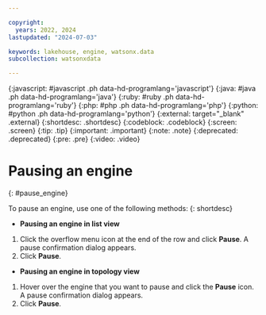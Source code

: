 ```yaml
---

copyright:
  years: 2022, 2024
lastupdated: "2024-07-03"

keywords: lakehouse, engine, watsonx.data
subcollection: watsonxdata

---
```


{:javascript: #javascript .ph data-hd-programlang='javascript'}
{:java: #java .ph data-hd-programlang='java'}
{:ruby: #ruby .ph data-hd-programlang='ruby'}
{:php: #php .ph data-hd-programlang='php'}
{:python: #python .ph data-hd-programlang='python'}
{:external: target="_blank" .external}
{:shortdesc: .shortdesc}
{:codeblock: .codeblock}
{:screen: .screen}
{:tip: .tip}
{:important: .important}
{:note: .note}
{:deprecated: .deprecated}
{:pre: .pre}
{:video: .video}

# Pausing an engine
{: #pause_engine}

To pause an engine, use one of the following methods:
{: shortdesc}

- **Pausing an engine in list view**

1. Click the overflow menu icon at the end of the row and click **Pause**. A pause confirmation dialog appears.
2. Click **Pause**.

- **Pausing an engine in topology view**

1. Hover over the engine that you want to pause and click the **Pause** icon. A pause confirmation dialog appears.
2. Click **Pause**.
